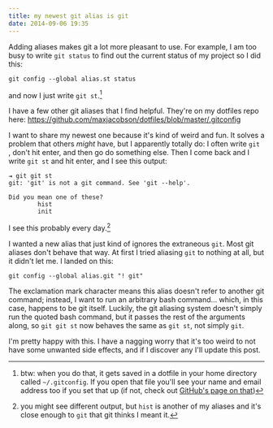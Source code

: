 ```yaml
---
title: my newest git alias is git
date: 2014-09-06 19:35
---
```


Adding aliases makes git a lot more pleasant to use. For example, I am too busy to write `git status` to find out the current status of my project so I did this:

`git config --global alias.st status`

and now I just write `git st`.[^global]

[^global]: btw: when you do that, it gets saved in a dotfile in your home directory called `~/.gitconfig`. If you open that file you'll see your name and email address too if you set that up (if not, check out [GitHub's page on that](https://help.github.com/articles/set-up-git))

I have a few other git aliases that I find helpful. They're on my dotfiles repo here: <https://github.com/maxjacobson/dotfiles/blob/master/.gitconfig>

I want to share my newest one because it's kind of weird and fun. It solves a problem that others *might* have, but I apparently totally do: I often write `git `, don't hit enter, and then go do something else. Then I come back and I write `git st` and hit enter, and I see this output:

```
⇥ git git st
git: 'git' is not a git command. See 'git --help'.

Did you mean one of these?
        hist
        init
```

I see this probably every day.[^hist]

[^hist]: you might see different output, but `hist` is another of my aliases and it's close enough to `git` that git thinks I meant it.

I wanted a new alias that just kind of ignores the extraneous `git`. Most git aliases don't behave that way. At first I tried aliasing `git` to nothing at all, but it didn't let me. I landed on this:

`git config --global alias.git "! git"`

The exclamation mark character means this alias doesn't refer to another git command; instead, I want to run an arbitrary bash command... which, in this case, happens to be git itself. Luckily, the git aliasing system doesn't simply run the quoted bash command, but it passes the rest of the arguments along, so `git git st` now behaves the same as `git st`, not simply `git`.

I'm pretty happy with this. I have a nagging worry that it's too weird to not have some unwanted side effects, and if I discover any I'll update this post.

